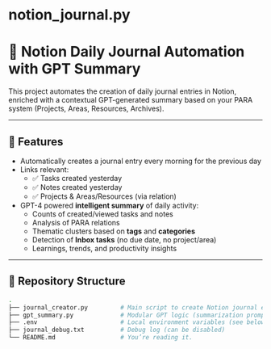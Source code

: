 # notion_journal.py
# 🧠 Notion Daily Journal Automation with GPT Summary

This project automates the creation of daily journal entries in Notion, enriched with a contextual GPT-generated summary based on your PARA system (Projects, Areas, Resources, Archives).

---

## 📌 Features

- Automatically creates a journal entry every morning for the previous day
- Links relevant:
  - ✅ Tasks created yesterday
  - ✅ Notes created yesterday
  - ✅ Projects & Areas/Resources (via relation)
- GPT-4 powered **intelligent summary** of daily activity:
  - Counts of created/viewed tasks and notes
  - Analysis of PARA relations
  - Thematic clusters based on **tags** and **categories**
  - Detection of **Inbox tasks** (no due date, no project/area)
  - Learnings, trends, and productivity insights

---

## 📁 Repository Structure

```bash
.
├── journal_creator.py         # Main script to create Notion journal entry
├── gpt_summary.py             # Modular GPT logic (summarization prompt & generation)
├── .env                       # Local environment variables (see below)
├── journal_debug.txt          # Debug log (can be disabled)
└── README.md                  # You’re reading it.


